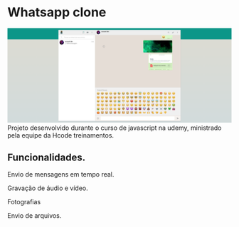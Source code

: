 # Whatsapp clone

![Whatsapp clone imagem ilustrativa](img/image.png)
Projeto desenvolvido durante o curso de javascript na udemy, ministrado pela equipe da Hcode treinamentos.

## Funcionalidades.

Envio de mensagens em tempo real.

Gravação de áudio e vídeo.

Fotografias

Envio de arquivos.
